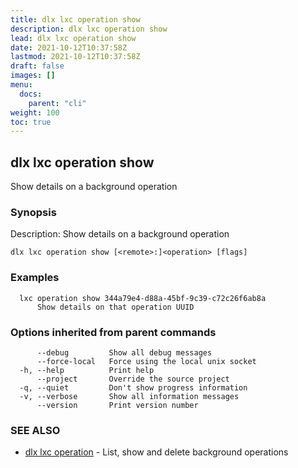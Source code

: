 ```yaml
---
title: dlx lxc operation show
description: dlx lxc operation show
lead: dlx lxc operation show
date: 2021-10-12T10:37:58Z
lastmod: 2021-10-12T10:37:58Z
draft: false
images: []
menu:
  docs:
    parent: "cli"
weight: 100
toc: true
---
```

## dlx lxc operation show

Show details on a background operation

### Synopsis

Description:
  Show details on a background operation



```
dlx lxc operation show [<remote>:]<operation> [flags]
```

### Examples

```
  lxc operation show 344a79e4-d88a-45bf-9c39-c72c26f6ab8a
      Show details on that operation UUID
```

### Options inherited from parent commands

```
      --debug         Show all debug messages
      --force-local   Force using the local unix socket
  -h, --help          Print help
      --project       Override the source project
  -q, --quiet         Don't show progress information
  -v, --verbose       Show all information messages
      --version       Print version number
```

### SEE ALSO

* [dlx lxc operation](/docs/cmd/dlx_lxc_operation)	 - List, show and delete background operations

